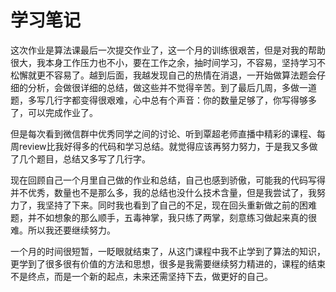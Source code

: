 # 学习笔记
这次作业是算法课最后一次提交作业了，这一个月的训练很艰苦，但是对我的帮助很大，我本身工作压力也不小，要在工作之余，抽时间学习，不容易，坚持学习不松懈就更不容易了。越到后面，我越发现自己的热情在消退，一开始做算法题会仔细的分析，会做很详细的总结，做这些并不觉得辛苦。到了最后几周，多做一道题，多写几行字都变得很艰难，心中总有个声音：你的数量足够了，你写得够多了，可以完成作业了。

但是每次看到微信群中优秀同学之间的讨论、听到覃超老师直播中精彩的课程、每周review比我好得多的代码和学习总结。就觉得应该再努力努力，于是我又多做了几个题目，总结又多写了几行字。

现在回顾自己一个月里自己做的作业和总结，自己也感到骄傲，可能我的代码写得并不优秀，数量也不是那么多，我的总结也没什么技术含量，但是我尝试了，我努力了，我坚持了下来。同时我也看到了自己的不足，现在回头重新做之前的困难题，并不如想象的那么顺手，五毒神掌，我只练了两掌，刻意练习做起来真的很难。所以我还要继续努力。

一个月的时间很短暂，一眨眼就结束了，从这门课程中我不止学到了算法的知识，更学到了很多很有价值的方法和思想，很多是我需要继续努力精进的，课程的结束不是终点，而是一个新的起点，未来还需坚持下去，做更好的自己。